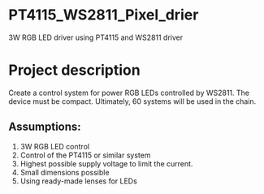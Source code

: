 # PT4115_WS2811_Pixel_drier
3W RGB LED driver using PT4115 and WS2811 driver

# Project description
Create a control system for power RGB LEDs controlled by WS2811. The device must be compact. Ultimately, 60 systems will be used in the chain.
## Assumptions:
1. 3W RGB LED control
2. Control of the PT4115 or similar system
3. Highest possible supply voltage to limit the current. 
4. Small dimensions possible
5. Using ready-made lenses for LEDs
